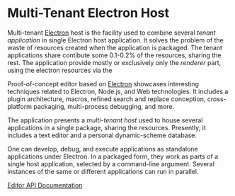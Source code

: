 # Multi-Tenant Electron Host

Multi-tenant [Electron](https://www.electronjs.org) host is the facility used to combine several *tenant application* in single Electron host application. It solves the problem of the waste of resources created when the application is packaged. The tenant applications share contibute some 0.1-0.2% of the resources, sharing the rest. The application provide mostly or exclusively only the *renderer* part, using the electron resources via the 

Proof-of-concept editor based on [Electron](https://www.electronjs.org) showcases interesting techniques related to Electron,
Node.js, and Web technologies. It includes a plugin architecture, macros, refined search and replace conception, cross-platform packaging, multi-process debugging, and more.

The application presents a *multi-tenant host* used to house several applications in a single package, sharing the resources. Presently, it includes a text editor and a personal dynamic-scheme database.

One can develop, debug, and execute applications as standalone applications under Electron. In a packaged form, they work as parts of a single host application, selected by a command-line argument. Several instances of the same or different applications can run in parallel.

[Editor API Documentation](https://github.com/SAKryukov/conceptual-electron-editor/blob/main/Editor/plugins/plugins.readme.md)
